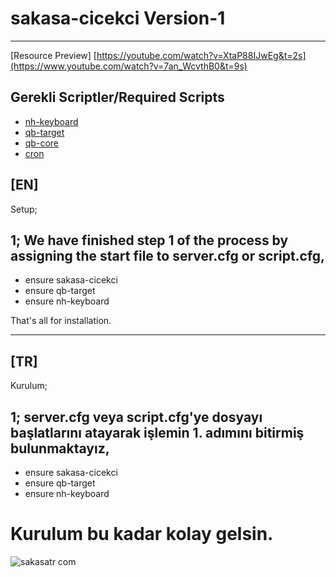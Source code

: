 # sakasa-cicekci Version-1

------------------------------------------------------------------------------------------------------------------------------------------------------------------------------

[Resource Preview] [https://youtube.com/watch?v=XtaP88IJwEg&t=2s](https://www.youtube.com/watch?v=7an_WcvthB0&t=9s)

Gerekli Scriptler/Required Scripts
------------------------------------------------------------------------------------------------------------------------------------------------------------------------------
* [nh-keyboard](https://github.com/iTzCrutchie/nh-keyboard)
* [qb-target](https://github.com/qbcore-framework/qb-target) 
* [qb-core](https://github.com/qbcore-framework/qb-core) 
* [cron](https://github.com/i-kulgu/cron) 

<strong>[EN]</strong>
------------------------------------------------------------------------------------------------------------------------------------------------------------------------------


Setup;

1;
We have finished step 1 of the process by assigning the start file to server.cfg or script.cfg,
------------------------------------------------------------------------------------------------------------------------------------------------------------------------------

* ensure sakasa-cicekci
* ensure qb-target
* ensure nh-keyboard



That's all for installation.


------------------------------------------------------------------------------------------------------------------------------------------------------------------------------


<strong>[TR]</strong>
------------------------------------------------------------------------------------------------------------------------------------------------------------------------------

Kurulum;

1;
server.cfg veya script.cfg'ye dosyayı başlatlarını atayarak işlemin 1. adımını bitirmiş bulunmaktayız,
------------------------------------------------------------------------------------------------------------------------------------------------------------------------------

* ensure sakasa-cicekci
* ensure qb-target
* ensure nh-keyboard




# Kurulum bu kadar kolay gelsin.


![sakasatr com](https://github.com/papdevelopment/qb-portak/assets/127118520/67696232-ef5a-4205-8d35-cb37fb4b6aa8)


